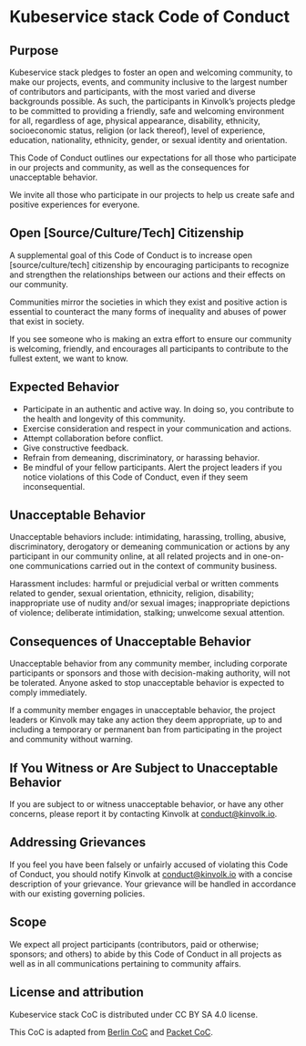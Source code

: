 # Kubeservice stack Code of Conduct

## Purpose

Kubeservice stack pledges to foster an open and welcoming community, to make our projects,
events, and community inclusive to the largest number of contributors and
participants, with the most varied and diverse backgrounds possible. As such,
the participants in Kinvolk’s projects pledge to be committed to providing a
friendly, safe and welcoming environment for all, regardless of age, physical
appearance, disability, ethnicity, socioeconomic status, religion (or lack
thereof), level of experience, education, nationality, ethnicity, gender, or
sexual identity and orientation.

This Code of Conduct outlines our expectations for all those who participate in
our projects and community, as well as the consequences for unacceptable
behavior.

We invite all those who participate in our projects to help us create safe and
positive experiences for everyone.

## Open [Source/Culture/Tech] Citizenship

A supplemental goal of this Code of Conduct is to increase open
[source/culture/tech] citizenship by encouraging participants to recognize and
strengthen the relationships between our actions and their effects on our
community.

Communities mirror the societies in which they exist and positive action is
essential to counteract the many forms of inequality and abuses of power that
exist in society.

If you see someone who is making an extra effort to ensure our community is
welcoming, friendly, and encourages all participants to contribute to the
fullest extent, we want to know.

## Expected Behavior

* Participate in an authentic and active way. In doing so, you contribute to the
  health and longevity of this community.
* Exercise consideration and respect in your communication and actions.
* Attempt collaboration before conflict.
* Give constructive feedback.
* Refrain from demeaning, discriminatory, or harassing behavior.
* Be mindful of your fellow participants. Alert the project leaders if you
  notice violations of this Code of Conduct, even if they seem inconsequential.

## Unacceptable Behavior

Unacceptable behaviors include: intimidating, harassing, trolling, abusive,
discriminatory, derogatory or demeaning communication or actions by any
participant in our community online, at all related projects and in one-on-one
communications carried out in the context of community business.


Harassment includes: harmful or prejudicial verbal or written comments related
to gender, sexual orientation, ethnicity, religion, disability; inappropriate
use of nudity and/or sexual images; inappropriate depictions of violence;
deliberate intimidation, stalking; unwelcome sexual attention.

## Consequences of Unacceptable Behavior

Unacceptable behavior from any community member, including corporate
participants or sponsors and those with decision-making authority, will not be
tolerated. Anyone asked to stop unacceptable behavior is expected to comply
immediately.

If a community member engages in unacceptable behavior, the project leaders or
Kinvolk may take any action they deem appropriate, up to and including a
temporary or permanent ban from participating in the project and community
without warning.

## If You Witness or Are Subject to Unacceptable Behavior

If you are subject to or witness unacceptable behavior, or have any other
concerns, please report it by contacting Kinvolk at conduct@kinvolk.io.

## Addressing Grievances

If you feel you have been falsely or unfairly accused of violating this Code of
Conduct, you should notify Kinvolk at conduct@kinvolk.io with a concise
description of your grievance. Your grievance will be handled in accordance with
our existing governing policies.

## Scope

We expect all project participants (contributors, paid or otherwise; sponsors;
and others) to abide by this Code of Conduct in all projects as well as in all
communications pertaining to community affairs.

## License and attribution

Kubeservice stack CoC is distributed under CC BY SA 4.0 license.

This CoC is adapted from [Berlin CoC](https://berlincodeofconduct.org/) and
[Packet CoC](https://github.com/packethost/standards/blob/master/CODE_OF_CONDUCT.md).

